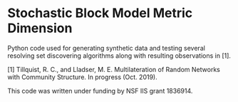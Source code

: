 # Stochastic Block Model Metric Dimension
Python code used for generating synthetic data and testing several resolving set discovering algorithms along with resulting observations in [1]. 

[1] Tillquist, R. C., and Lladser, M. E. Multilateration of Random Networks with Community Structure. In progress (Oct. 2019).

This code was written under funding by NSF IIS grant 1836914.

